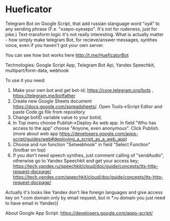 # Hueficator
Telegram Bot on Google Script, that add russian slanguage word "хуй" to any sending phrase (F.e. "озеро-хуезеро". It's not for rudeness, just for joke.)
Text-transform logic it's not really interesting. What is actually matter - how simply make telegram Bot, for recieve/answer messages, synthes voice, even if you haven't got your own server.

You can see how bot works here http://t.me/HueficatorBot

Technologies: Google Script App, Telegram Bot Api, Yandex Speechkit, multipart/form-data, webhook

To use it you need:
1. Make your own bot and get bot-id; https://core.telegram.org/bots , https://telegram.me/botfather
2. Create new Google Sheets document https://docs.google.com/spreadsheets/. Open Tools->Script Editor and paste Code.gs file from repository
3. Change botID variable value to your botid;
4. In Top menu  choose Publish->Deploy As web app. In field "Who has access to the app" choose "Anyone, even anonymous". Click Publish. (more about web app https://developers.google.com/apps-script/guides/web#deploying_a_script_as_a_web_app)
5. Choose and run function "Setwebhook" in field "Select Function" (toolbar on top)
6. If you don't need speech synthes, just comment calling of "sendAudio", otherwise go to Yandex Speechkit and get your access key;
https://tech.yandex.ru/speechkit/cloud/doc/guide/concepts/tts-http-request-docpage/
https://tech.yandex.com/speechkit/cloud/doc/guide/concepts/tts-http-request-docpage/

Actually it's looks like Yandex don't like foreign languages and give access key on *.com domain only by email request, but in *.ru domain you just need to have email in Yandex))

About Google App Script: https://developers.google.com/apps-script/

